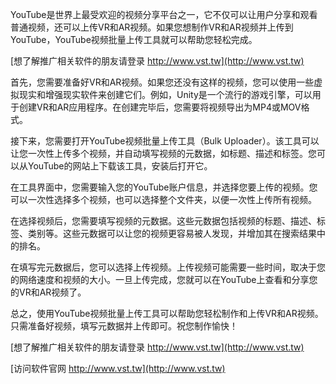YouTube是世界上最受欢迎的视频分享平台之一，它不仅可以让用户分享和观看普通视频，还可以上传VR和AR视频。如果您想制作VR和AR视频并上传到YouTube，YouTube视频批量上传工具就可以帮助您轻松完成。

[想了解推广相关软件的朋友请登录 http://www.vst.tw](http://www.vst.tw)

首先，您需要准备好VR和AR视频。如果您还没有这样的视频，您可以使用一些虚拟现实和增强现实软件来创建它们。例如，Unity是一个流行的游戏引擎，可以用于创建VR和AR应用程序。在创建完毕后，您需要将视频导出为MP4或MOV格式。

接下来，您需要打开YouTube视频批量上传工具（Bulk Uploader）。该工具可以让您一次性上传多个视频，并自动填写视频的元数据，如标题、描述和标签。您可以从YouTube的网站上下载该工具，安装后打开它。

在工具界面中，您需要输入您的YouTube账户信息，并选择您要上传的视频。您可以一次性选择多个视频，也可以选择整个文件夹，以便一次性上传所有视频。

在选择视频后，您需要填写视频的元数据。这些元数据包括视频的标题、描述、标签、类别等。这些元数据可以让您的视频更容易被人发现，并增加其在搜索结果中的排名。

在填写完元数据后，您可以选择上传视频。上传视频可能需要一些时间，取决于您的网络速度和视频的大小。一旦上传完成，您就可以在YouTube上查看和分享您的VR和AR视频了。

总之，使用YouTube视频批量上传工具可以帮助您轻松制作和上传VR和AR视频。只需准备好视频，填写元数据并上传即可。祝您制作愉快！

[想了解推广相关软件的朋友请登录 http://www.vst.tw](http://www.vst.tw)


[访问软件官网 http://www.vst.tw](http://www.vst.tw)
